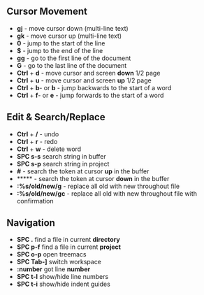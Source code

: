 ## Cursor Movement
* **gj** - move cursor down (multi-line text)
* **gk** - move cursor up (multi-line text)
* **0** - jump to the start of the line
* **$** - jump to the end of the line
* **gg** - go to the first line of the document
* **G** - go to the last line of the document
* **Ctrl** + **d** - move cursor and screen **down** 1/2 page
* **Ctrl** + **u** - move cursor and screen **up** 1/2 page
* **Ctrl** + **b**- or **b** - jump backwards to the start of a word
* **Ctrl** + **f**- or **e** - jump forwards to the start of a word

## Edit & Search/Replace
* **Ctrl** + **/** - undo
* **Ctrl** + **r** - redo
* **Ctrl** + **w** - delete word
* **SPC s-s** search string in buffer
* **SPC s-p** search string in project
* **#** - search the token at cursor **up** in the buffer
* ***** - search the token at cursor **down** in the buffer
* **:%s/old/new/g** - replace all old with new throughout file
* **:%s/old/new/gc** - replace all old with new throughout file with confirmation

## Navigation
* **SPC .** find a file in current **directory**
* **SPC p-f** find a file in current **project**
* **SPC o-p** open treemacs
* **SPC Tab-]** switch workspace
* **:number** got line **number**
* **SPC t-l** show/hide line numbers
* **SPC t-i** show/hide indent guides
